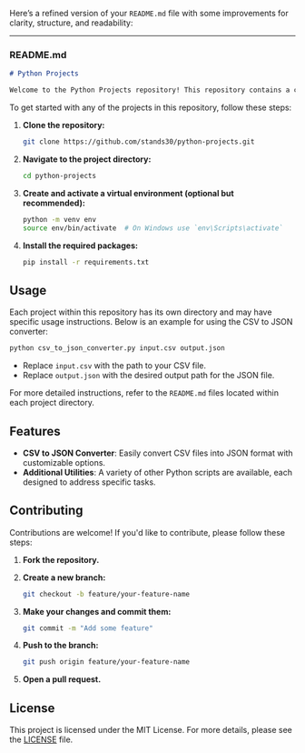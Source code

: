 Here’s a refined version of your `README.md` file with some improvements for clarity, structure, and readability:

---

### README.md

```markdown
# Python Projects

Welcome to the Python Projects repository! This repository contains a collection of Python tools and utilities, including a CSV to JSON converter and other handy scripts.
```

To get started with any of the projects in this repository, follow these steps:

1. **Clone the repository:**

   ```bash
   git clone https://github.com/stands30/python-projects.git
   ```

2. **Navigate to the project directory:**

   ```bash
   cd python-projects
   ```

3. **Create and activate a virtual environment (optional but recommended):**

   ```bash
   python -m venv env
   source env/bin/activate  # On Windows use `env\Scripts\activate`
   ```

4. **Install the required packages:**

   ```bash
   pip install -r requirements.txt
   ```

## Usage

Each project within this repository has its own directory and may have specific usage instructions. Below is an example for using the CSV to JSON converter:

```bash
python csv_to_json_converter.py input.csv output.json
```

- Replace `input.csv` with the path to your CSV file.
- Replace `output.json` with the desired output path for the JSON file.

For more detailed instructions, refer to the `README.md` files located within each project directory.

## Features

- **CSV to JSON Converter**: Easily convert CSV files into JSON format with customizable options.
- **Additional Utilities**: A variety of other Python scripts are available, each designed to address specific tasks.

## Contributing

Contributions are welcome! If you'd like to contribute, please follow these steps:

1. **Fork the repository.**
2. **Create a new branch:**

   ```bash
   git checkout -b feature/your-feature-name
   ```

3. **Make your changes and commit them:**

   ```bash
   git commit -m "Add some feature"
   ```

4. **Push to the branch:**

   ```bash
   git push origin feature/your-feature-name
   ```

5. **Open a pull request.**

## License

This project is licensed under the MIT License. For more details, please see the [LICENSE](LICENSE) file.
```
